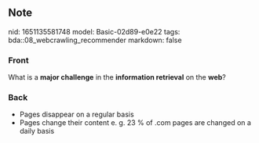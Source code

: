 ## Note
nid: 1651135581748
model: Basic-02d89-e0e22
tags: bda::08_webcrawling_recommender
markdown: false

### Front
What is a <b>major challenge</b> in the <b>information
retrieval</b> on the <b>web</b>?

### Back
<ul>
  <li>Pages disappear on a regular basis
  <li>Pages change their content e. g. 23 % of .com pages are
  changed on a daily basis
</ul>
